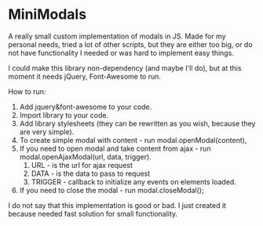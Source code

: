 # MiniModals
A really small custom implementation of modals in JS. Made for my personal needs, tried a lot of other scripts, but they are either too big, or do not have functionality I needed or was hard to implement easy things.

I could make this library non-dependency (and maybe I'll do), but at this moment it needs jQuery, Font-Awesome to run.

 How to run:
 1. Add jquery&font-awesome to your code.
 2. Import library to your code.
 3. Add library stylesheets (they can be rewritten as you wish, because they are very simple).
 4. To create simple modal with content - run modal.openModal(content),
 5. If you need to open modal and take content from ajax - run modal.openAjaxModal(url, data, trigger).
    1. URL - is the url for ajax request
    2. DATA - is the data to pass to request
    3. TRIGGER - callback to initialize any events on elements loaded.
 6. If you need to close the modal - run modal.closeModal();

I do not say that this implementation is good or bad. I just created it because needed fast solution for small functionality.